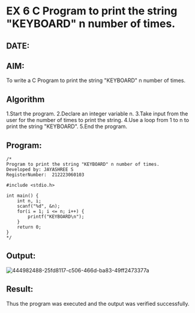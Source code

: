 # EX 6 C Program to print the string "KEYBOARD" n number of times.
## DATE:
## AIM:
To write a C Program to print the string "KEYBOARD" n number of times.

## Algorithm
1.Start the program. 
2.Declare an integer variable n. 
3.Take input from the user for the number of times to print the string. 
4.Use a loop from 1 to n to print the string "KEYBOARD". 
5.End the program. 
  

## Program:
```
/*
Program to print the string "KEYBOARD" n number of times.
Developed by: JAYASHREE S
RegisterNumber:  212223060103

#include <stdio.h>

int main() {
    int n, i;
    scanf("%d", &n);
    for(i = 1; i <= n; i++) {
        printf("KEYBOARD\n");
    }
    return 0;
}
*/
```

## Output:
![444982488-25fd8117-c506-466d-ba83-49ff2473377a](https://github.com/user-attachments/assets/9a9284b8-befe-42b8-bcb6-b351bc164453)



## Result:
Thus the program was executed and the output was verified successfully.
